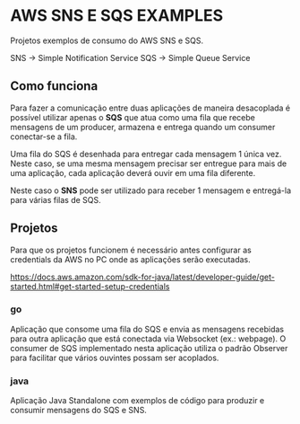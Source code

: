 # AWS SNS E SQS EXAMPLES

Projetos exemplos de consumo do AWS SNS e SQS.

SNS -> Simple Notification Service
SQS -> Simple Queue Service


## Como funciona

Para fazer a comunicação entre duas aplicações de maneira desacoplada é possível utilizar apenas o **SQS** que atua como uma fila que recebe mensagens de um producer, armazena e entrega quando um consumer conectar-se a fila.

Uma fila do SQS é desenhada para entregar cada mensagem 1 única vez. Neste caso, se uma mesma mensagem precisar ser entregue para mais de uma aplicação, cada aplicação deverá ouvir em uma fila diferente.

Neste caso o **SNS** pode ser utilizado para receber 1 mensagem e entregá-la para várias filas de SQS.

## Projetos

Para que os projetos funcionem é necessário antes configurar as credentials da AWS no PC onde as aplicações serão executadas.

https://docs.aws.amazon.com/sdk-for-java/latest/developer-guide/get-started.html#get-started-setup-credentials

### go

Aplicação que consome uma fila do SQS e envia as mensagens recebidas para outra aplicação que está conectada via Websocket (ex.: webpage).
O consumer de SQS implementado nesta aplicação utiliza o padrão Observer para facilitar que vários ouvintes possam ser acoplados.

### java

Aplicação Java Standalone com exemplos de código para produzir e consumir mensagens do SQS e SNS.
